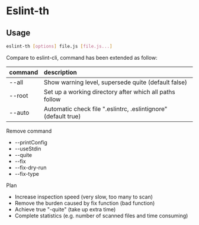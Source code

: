 # Eslint-th

## Usage

``` bash
eslint-th [options] file.js [file.js...]
```

Compare to eslint-cli, command has been extended as follow:

| command | description |
---|:--|
| --all | Show warning level, supersede quite (default false) |
| --root | Set up a working directory after which all paths follow |
| --auto | Automatic check file ".eslintrc, .eslintignore" (default true) |

Remove command

- --printConfig
- --useStdin
- --quite
- --fix
- --fix-dry-run
- --fix-type

Plan

- Increase inspection speed (very slow, too many to scan)
- Remove the burden caused by fix function (bad function)
- Achieve true "-quite" (take up extra time)
- Complete statistics (e.g. number of scanned files and time consuming)
